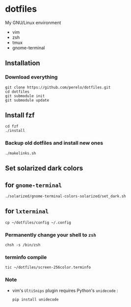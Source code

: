 dotfiles
========

My GNU/Linux environment

* vim
* zsh
* tmux
* gnome-terminal

Installation
------------

### Download everything

    git clone https://github.com/perelo/dotfiles.git
    cd dotfiles
    git submodule init
    git submodule update

## Install fzf

    cd fzf
    ./install

### Backup old dotfiles and install new ones

    ./makelinks.sh

## Set solarized dark colors

## for `gnome-terminal`

    ./solarized/gnome-terminal-colors-solarized/set_dark.sh

## for `lxterminal`

    cp ~/dotfiles/config ~/.config

### Permanently change your shell to `zsh`

    chsh -s /bin/zsh

### terminfo compile

    tic ~/dotfiles/screen-256color.terminfo
### Note

* vim's `UltiSnips` plugin requires Python's `unidecode` :

    `pip install unidecode`
